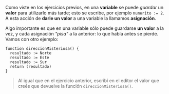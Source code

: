 Como viste en los ejercicios previos, en una **variable** se puede _guardar_ un **valor** para utilizarlo más tarde; esto se escribe, por ejemplo `numerito := 2`. A esta acción de **darle un valor** a una variable la llamamos **asignación**.

Algo importante es que en una variable sólo puede guardarse **un valor** a la vez, y cada asignación _"pisa"_ a la anterior: lo que había antes se pierde. Vamos con otro ejemplo:

```puppet
function direccionMisteriosa() {
  resultado := Norte
  resultado := Este
  resultado := Sur
  return (resultado)
}
```

> Al igual que en el ejercicio anterior, escribí en el editor el valor que creés que devuelve la función `direccionMisteriosa()`.